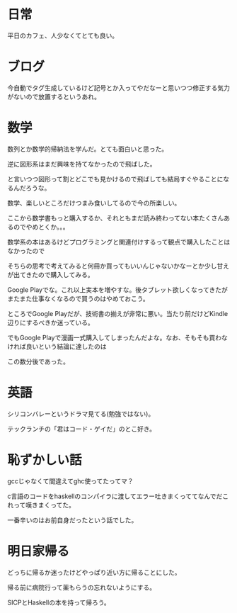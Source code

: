 # 日常

平日のカフェ、人少なくてとても良い。

# ブログ

今自動でタグ生成しているけど記号とか入ってやだなーと思いつつ修正する気力がないので放置するというあれ。

# 数学

数列とか数学的帰納法を学んだ。とても面白いと思った。

逆に図形系はまだ興味を持てなかったので飛ばした。

と言いつつ図形って割とどこでも見かけるので飛ばしても結局すぐやることになるんだろうな。

数学、楽しいところだけつまみ食いしてるので今の所楽しい。

ここから数学書もっと購入するか、それともまだ読み終わってない本たくさんあるのでやめとくか。。。

数学系の本はあるけどプログラミングと関連付けするって観点で購入したことはなかったので

そちらの思考で考えてみると何冊か買ってもいいんじゃないかなーとか少し甘えが出てきたので購入してみる。

Google Playでな。これ以上実本を増やすな。後タブレット欲しくなってきたがまたまた仕事なくなるので買うのはやめておこう。

ところでGoogle Playだが、技術書の揃えが非常に悪い。当たり前だけどKindle辺りにするべきか迷っている。

でもGoogle Playで漫画一式購入してしまったんだよな。なお、そもそも買わなければ良いという結論に達したのは

この数分後であった。


# 英語

シリコンバレーというドラマ見てる(勉強ではない)。

テックランチの「君はコード・ゲイだ」のとこ好き。

# 恥ずかしい話

gccじゃなくて間違えてghc使ってたってマ？

c言語のコードをhaskellのコンパイラに渡してエラー吐きまくっててなんでだこれって嘆きまくってた。

一番辛いのはお前自身だったという話でした。


# 明日家帰る

どっちに帰るか迷ったけどやっぱり近い方に帰ることにした。

帰る前に病院行って薬もらうの忘れないようにする。

SICPとHaskellの本を持って帰ろう。
